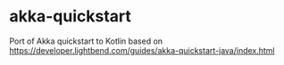 # akka-quickstart
Port of Akka quickstart to Kotlin based on https://developer.lightbend.com/guides/akka-quickstart-java/index.html
